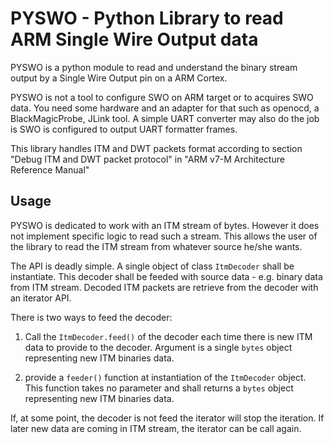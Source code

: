 # PYSWO - Python Library to read ARM Single Wire Output data

PYSWO is a python module to read and understand the binary stream output by a Single Wire Output pin on a ARM Cortex.

PYSWO is not a tool to configure SWO on ARM target or to acquires SWO data. You need some hardware and an adapter for
that such as openocd, a BlackMagicProbe, JLink tool. A simple UART converter may also do the job is SWO is configured
to output UART formatter frames.

This library handles ITM and DWT packets format according to section "Debug ITM and DWT packet protocol" in
 "ARM v7-M Architecture Reference Manual"

## Usage

PYSWO is dedicated to work with an ITM stream of bytes. However it does not implement specific logic to read such a
stream. This allows the user of the library to read the ITM stream from whatever source he/she wants.

The API is deadly simple. A single object of class `ItmDecoder` shall be instantiate. This decoder shall be feeded with
source data - e.g. binary data from ITM stream. Decoded ITM packets are retrieve from the decoder with an iterator API.

There is two ways to feed the decoder:

1. Call the `ItmDecoder.feed()` of the decoder each time there is new ITM data to provide to the decoder. Argument is
   a single `bytes` object representing new ITM binaries data.

2. provide a `feeder()` function at instantiation of the `ItmDecoder` object.
   This function takes no parameter and shall returns a `bytes` object representing new ITM binaries data.

If, at some point, the decoder is not feed the iterator will stop the iteration.
If later new data are coming in ITM stream, the iterator can be call again.
